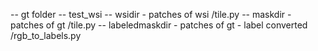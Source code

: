 -- gt folder
-- test_wsi
-- wsidir - patches of wsi /tile.py
-- maskdir - patches of gt /tile.py
-- labeledmaskdir - patches of gt - label converted /rgb_to_labels.py